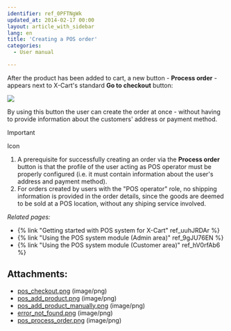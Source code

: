 ```yaml
---
identifier: ref_0PFTNgWk
updated_at: 2014-02-17 00:00
layout: article_with_sidebar
lang: en
title: 'Creating a POS order'
categories:
  - User manual

---
```



After the product has been added to cart, a new button - **Process order** - appears next to X-Cart's standard **Go to checkout** button:

![]({{site.baseurl}}/attachments/7504446/7602279.png)

By using this button the user can create the order at once - without having to provide information about the customers' address or payment method.

Important

Icon

1.  A prerequisite for successfully creating an order via the **Process order** button is that the profile of the user acting as POS operator must be properly configured (i.e. it must contain information about the user's address and payment method).
2.  For orders created by users with the "POS operator" role, no shipping information is provided in the order details, since the goods are deemed to be sold at a POS location, without any shiping service involved.

_Related pages:_

*   {% link "Getting started with POS system for X-Cart" ref_uuhJRDAr %}
*   {% link "Using the POS system module (Admin area)" ref_9gJU76EN %}
*   {% link "Using the POS system module (Customer area)" ref_hV0rfAb6 %}

## Attachments:

* [pos_checkout.png]({{site.baseurl}}/attachments/7504446/7602275.png) (image/png)
* [pos_add_product.png]({{site.baseurl}}/attachments/7504446/7602276.png) (image/png)
* [pos_add_product_manually.png]({{site.baseurl}}/attachments/7504446/7602277.png) (image/png)
* [error_not_found.png]({{site.baseurl}}/attachments/7504446/7602278.png) (image/png)
* [pos_process_order.png]({{site.baseurl}}/attachments/7504446/7602279.png) (image/png)
